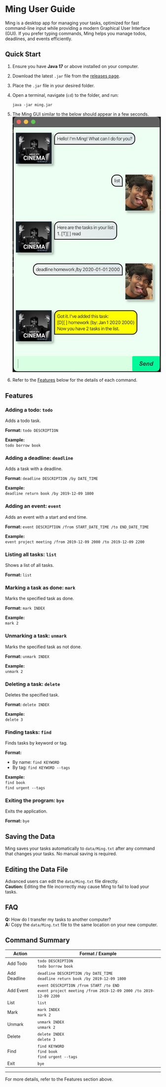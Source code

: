 # Ming User Guide

Ming is a desktop app for managing your tasks, optimized for fast command-line input while providing a modern Graphical User Interface (GUI). If you prefer typing commands, Ming helps you manage todos, deadlines, and events efficiently.

## Quick Start

1. Ensure you have **Java 17** or above installed on your computer.
2. Download the latest `.jar` file from the [releases page](#).
3. Place the `.jar` file in your desired folder.
4. Open a terminal, navigate (`cd`) to the folder, and run:

   ```
   java -jar ming.jar
   ```

5. The Ming GUI similar to the below should appear in a few seconds. ![Screeshot of Ming GUI](Ui.png)
6. Refer to the [Features](#features) below for the details of each command.

## Features

### Adding a todo: `todo`

Adds a todo task.

**Format:** `todo DESCRIPTION`

**Example:**  
`todo borrow book`

### Adding a deadline: `deadline`

Adds a task with a deadline.

**Format:** `deadline DESCRIPTION /by DATE_TIME`

**Example:**  
`deadline return book /by 2019-12-09 1800`

### Adding an event: `event`

Adds an event with a start and end time.

**Format:** `event DESCRIPTION /from START_DATE_TIME /to END_DATE_TIME`

**Example:**  
`event project meeting /from 2019-12-09 2000 /to 2019-12-09 2200`

### Listing all tasks: `list`

Shows a list of all tasks.

**Format:** `list`

### Marking a task as done: `mark`

Marks the specified task as done.

**Format:** `mark INDEX`

**Example:**  
`mark 2`

### Unmarking a task: `unmark`

Marks the specified task as not done.

**Format:** `unmark INDEX`

**Example:**  
`unmark 2`

### Deleting a task: `delete`

Deletes the specified task.

**Format:** `delete INDEX`

**Example:**  
`delete 3`

### Finding tasks: `find`

Finds tasks by keyword or tag.

**Format:**

- By name: `find KEYWORD`
- By tag: `find KEYWORD --tags`

**Example:**  
`find book`  
`find urgent --tags`

### Exiting the program: `bye`

Exits the application.

**Format:** `bye`

## Saving the Data

Ming saves your tasks automatically to `data/Ming.txt` after any command that changes your tasks. No manual saving is required.

## Editing the Data File

Advanced users can edit the `data/Ming.txt` file directly.  
**Caution:** Editing the file incorrectly may cause Ming to fail to load your tasks.

## FAQ

**Q:** How do I transfer my tasks to another computer?  
**A:** Copy the `data/Ming.txt` file to the same location on your new computer.

## Command Summary

| Action       | Format / Example                                                                                             |
| ------------ | ------------------------------------------------------------------------------------------------------------ |
| Add Todo     | `todo DESCRIPTION`<br>`todo borrow book`                                                                     |
| Add Deadline | `deadline DESCRIPTION /by DATE_TIME`<br>`deadline return book /by 2019-12-09 1800`                           |
| Add Event    | `event DESCRIPTION /from START /to END`<br>`event project meeting /from 2019-12-09 2000 /to 2019-12-09 2200` |
| List         | `list`                                                                                                       |
| Mark         | `mark INDEX`<br>`mark 2`                                                                                     |
| Unmark       | `unmark INDEX`<br>`unmark 2`                                                                                 |
| Delete       | `delete INDEX`<br>`delete 3`                                                                                 |
| Find         | `find KEYWORD`<br>`find book`<br>`find urgent --tags`                                                        |
| Exit         | `bye`                                                                                                        |

---

For more details, refer to the Features section above.
